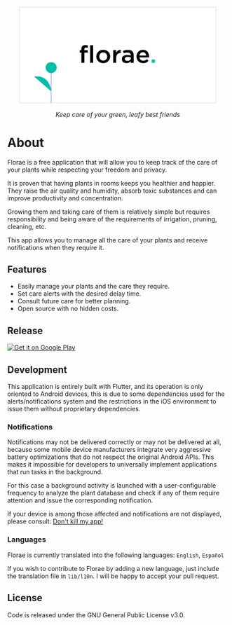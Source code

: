 
<!-- PROJECT LOGO -->
<br />
<div align="center">
    <img src="docs/banner.png" alt="Banner logo" width="450">
  </a>

  <p align="center">
     <i>Keep care of your green, leafy best friends</i>
  </p>
</div>

# About

Florae is a free application that will allow you to keep track of the care of your plants while respecting your freedom and privacy.

It is proven that having plants in rooms keeps you healthier and happier. They raise the air quality and humidity, absorb toxic substances and can improve productivity and concentration.

Growing them and taking care of them is relatively simple but requires responsibility and being aware of the requirements of irrigation, pruning, cleaning, etc. 

This app allows you to manage all the care of your plants and receive notifications when they require it.

## Features

* Easily manage your plants and the care they require.
* Set care alerts with the desired delay time.
* Consult future care for better planning.
* Open source with no hidden costs.

## Release

<a href='https://play.google.com/store/apps/details?id=cat.naval.florae&pcampaignid=pcampaignidMKT-Other-global-all-co-prtnr-py-PartBadge-Mar2515-1'><img alt='Get it on Google Play' width=200 src='https://play.google.com/intl/en_us/badges/static/images/badges/en_badge_web_generic.png'/></a>

## Development

This application is entirely built with Flutter, and its operation is only oriented to Android devices, this is due to some dependencies used for the alerts/notifications system and the restrictions in the iOS environment to issue them without proprietary dependencies.

### Notifications

Notifications may not be delivered correctly or may not be delivered at all, because some mobile device manufacturers integrate very aggressive battery optimizations that do not respect the original Android APIs. This makes it impossible for developers to universally implement applications that run tasks in the background.

For this case a background activity is launched with a user-configurable frequency to analyze the plant database and check if any of them require attention and issue the corresponding notification.

If your device is among those affected and notifications are not displayed, please consult: [Don't kill my app!](https://dontkillmyapp.com/)

### Languages

Florae is currently translated into the following languages: `English`, `Español`

If you wish to contribute to Florae by adding a new language, just include the translation file in `lib/l10n`. I will be happy to accept your pull request.

## License

Code is released under the GNU General Public License v3.0.
